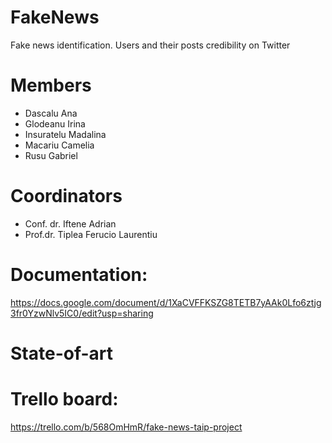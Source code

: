 # FakeNews

Fake news identification. Users and their posts credibility on Twitter

# Members 

* Dascalu Ana 
* Glodeanu Irina
* Insuratelu Madalina
* Macariu Camelia
* Rusu Gabriel


# Coordinators
* Conf. dr. Iftene Adrian
* Prof.dr. Tiplea Ferucio Laurentiu

# Documentation:
https://docs.google.com/document/d/1XaCVFFKSZG8TETB7yAAk0Lfo6ztjg3fr0YzwNlv5IC0/edit?usp=sharing

# State-of-art

# Trello board:
https://trello.com/b/568OmHmR/fake-news-taip-project
